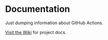 Documentation
=============

Just dumping information about GitHub Actions.

[Visit the Wiki](https://github.com/iods/build-actions/wiki) for project docs.
